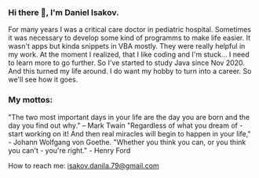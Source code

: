 ### Hi there 👋, I'm Daniel Isakov.

For many years I was a critical care doctor in pediatric hospital. Sometimes it was necessary to develop some kind of programms to make life easier. It wasn't apps but kinda snippets in VBA mostly. They were really helpful in my work. At the moment I realized, that I like coding and I'm stuck... I need to learn more to go further.
So I've started to study Java since Nov 2020. And this turned my life around. I do want my hobby to turn into a career. So we'll see how it goes.

### My mottos:
"The two most important days in your life are the day you are born and the day you find out why." – Mark Twain
"Regardless of what you dream of - start working on it! And then real miracles will begin to happen in your life," - Johann Wolfgang von Goethe.
"Whether you think you can, or you think you can't - you're right." - Henry Ford

How to reach me: isakov.danila.79@gmail.com
